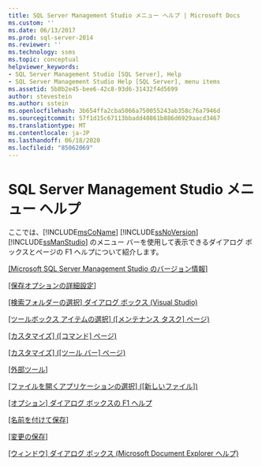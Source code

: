 ```yaml
---
title: SQL Server Management Studio メニュー ヘルプ | Microsoft Docs
ms.custom: ''
ms.date: 06/13/2017
ms.prod: sql-server-2014
ms.reviewer: ''
ms.technology: ssms
ms.topic: conceptual
helpviewer_keywords:
- SQL Server Management Studio [SQL Server], Help
- SQL Server Management Studio Help [SQL Server], menu items
ms.assetid: 5b8b2e45-bee6-42c8-93d6-31432f4d5699
author: stevestein
ms.author: sstein
ms.openlocfilehash: 3b654ffa2cba5066a750055243ab358c76a7946d
ms.sourcegitcommit: 57f1d15c67113bbadd40861b886d6929aacd3467
ms.translationtype: MT
ms.contentlocale: ja-JP
ms.lasthandoff: 06/18/2020
ms.locfileid: "85062069"
---
```

# <a name="sql-server-management-studio-menu-help"></a>SQL Server Management Studio メニュー ヘルプ
  ここでは、[!INCLUDE[msCoName](../../includes/msconame-md.md)] [!INCLUDE[ssNoVersion](../../includes/ssnoversion-md.md)] [!INCLUDE[ssManStudio](../../includes/ssmanstudio-md.md)] のメニュー バーを使用して表示できるダイアログ ボックスとページの F1 ヘルプについて紹介します。  
  
 [[Microsoft SQL Server Management Studio のバージョン情報]](about-sql-server-management-studio.md)  
  
 [[保存オプションの詳細設定]](advanced-save-options.md)  
  
 [[検索フォルダーの選択] ダイアログ ボックス (Visual Studio)](choose-search-folders-dialog-box-visual-studio.md)  
  
 [[ツールボックス アイテムの選択] &#40;[メンテナンス タスク] ページ&#41;](choose-toolbox-items-maintenance-tasks-page.md)  
  
 [[カスタマイズ] ([コマンド] ページ)](customize-commands-page.md)  
  
 [[カスタマイズ] ([ツール バー] ページ)](customize-toolbars-page.md)  
  
 [[外部ツール]](external-tools.md)  
  
 [[ファイルを開くアプリケーションの選択] ([新しいファイル])](open-with-new-file.md)  
  
 [[オプション] ダイアログ ボックスの F1 ヘルプ](options-dialog-boxes-f1-help.md)  
  
 [[名前を付けて保存]](save-as.md)  
  
 [[変更の保存]](save-changes.md)  
  
 [[ウィンドウ] ダイアログ ボックス (Microsoft Document Explorer ヘルプ)](windows-dialog-box-microsoft-document-explorer-help.md)  
  
  

